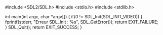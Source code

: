 #include <SDL2/SDL.h>
#include <stdio.h>
#include <stdlib.h>

int main(int argc, char *argv[])
{
    if(0 != SDL_Init(SDL_INIT_VIDEO))
    {
        fprintf(stderr, "Erreur SDL_Init : %s", SDL_GetError());
        return EXIT_FAILURE;
    }
    SDL_Quit();
    return EXIT_SUCCESS;
}